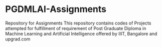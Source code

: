 # PGDMLAI-Assignments
Repository for Assignments
This repository contains codes of Projects attempted for fulfillment of 
requirement of Post Graduate Diploma in Machine Learning and Artificial Intelligence
offered by IIIT, Bangalore and upgrad.com
